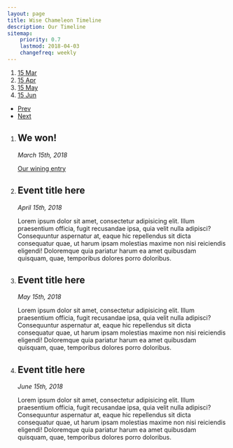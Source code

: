 ```yaml
---
layout: page
title: Wise Chameleon Timeline
description: Our Timeline
sitemap:
    priority: 0.7
    lastmod: 2018-04-03
    changefreq: weekly
---
```

<link rel="stylesheet" href="{{ "/assets/css/timeline/reset.css" | absolute_url }}"> <!-- CSS reset -->
<link rel="stylesheet" href="{{ "/assets/css/timeline/style.css" | absolute_url }}"> <!-- Resource style -->
<script src="{{ "/assets/js/timeline/modernizr.js" | absolute_url }}"></script> <!-- Modernizr -->
<section class="cd-horizontal-timeline">
<div class="timeline">
	<div class="events-wrapper">
		<div class="events">
			<ol>
				<li><a href="#0" data-date="15/03/2018" class="selected">15 Mar</a></li>
				<li><a href="#0" data-date="15/04/2018">15 Apr</a></li>
				<li><a href="#0" data-date="15/05/2018">15 May</a></li>
				<li><a href="#0" data-date="15/06/2018">15 Jun</a></li>
			</ol>
			<span class="filling-line" aria-hidden="true"></span>
		</div> <!-- .events -->
	</div> <!-- .events-wrapper -->

<ul class="cd-timeline-navigation">
<li><a href="#0" class="prev inactive">Prev</a></li>
<li><a href="#0" class="next">Next</a></li>
</ul> <!-- .cd-timeline-navigation -->
</div> <!-- .timeline -->
<div class="events-content">
	<ol>
		<li class="selected" data-date="15/03/2018">
			<h2>We won!</h2>
			<em>March 15th, 2018</em>
			<p>	
				<a href="https://www.hackster.io/contests/alexasmarthome">Our wining entry</a>
			</p>
		</li>
		<li data-date="15/04/2018">
			<h2>Event title here</h2>
			<em>April 15th, 2018</em>
			<p>	
				Lorem ipsum dolor sit amet, consectetur adipisicing elit. Illum praesentium officia, fugit recusandae ipsa, quia velit nulla adipisci? Consequuntur aspernatur at, eaque hic repellendus sit dicta consequatur quae, ut harum ipsam molestias maxime non nisi reiciendis eligendi! Doloremque quia pariatur harum ea amet quibusdam quisquam, quae, temporibus dolores porro doloribus.
			</p>
		</li>
		<li data-date="15/05/2018">
			<h2>Event title here</h2>
			<em>May 15th, 2018</em>
			<p>	
				Lorem ipsum dolor sit amet, consectetur adipisicing elit. Illum praesentium officia, fugit recusandae ipsa, quia velit nulla adipisci? Consequuntur aspernatur at, eaque hic repellendus sit dicta consequatur quae, ut harum ipsam molestias maxime non nisi reiciendis eligendi! Doloremque quia pariatur harum ea amet quibusdam quisquam, quae, temporibus dolores porro doloribus.
			</p>
		</li>
		<li data-date="15/06/2018">
			<h2>Event title here</h2>
			<em>June 15th, 2018</em>
			<p>	
				Lorem ipsum dolor sit amet, consectetur adipisicing elit. Illum praesentium officia, fugit recusandae ipsa, quia velit nulla adipisci? Consequuntur aspernatur at, eaque hic repellendus sit dicta consequatur quae, ut harum ipsam molestias maxime non nisi reiciendis eligendi! Doloremque quia pariatur harum ea amet quibusdam quisquam, quae, temporibus dolores porro doloribus.
			</p>
		</li>
	</ol>
</div> <!-- .events-content -->
</section>
	
<script src="{{ "/assets/js/timeline/jquery-2.1.4.js" | absolute_url }}"></script>
<script src="{{ "/assets/js/timeline/jquery.mobile.custom.min.js" | absolute_url }}"></script>
<script src="{{ "/assets/js/timeline/main.js" | absolute_url }}"></script> <!-- Resource jQuery -->

